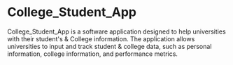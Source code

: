 # College_Student_App
College_Student_App is a software application designed to help universities with their student's &amp; College information. The application allows universities to input and track student &amp; college data, such as personal information, college information, and performance metrics.
